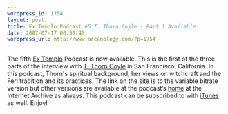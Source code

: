```yaml
--- 
wordpress_id: 1754
layout: post
title: Ex Templo Podcast #5 T. Thorn Coyle - Part 1 Available
date: 2007-07-17 00:50:45
wordpress_url: http://www.arcanology.com/?p=1754
---
```

The fifth <a href="http://www.extemplo.org">Ex Templo</a> Podcast is now available. This is the first of the three parts of the interview with <a href="http://www.thorncoyle.com/">T. Thorn Coyle</a> in San Francisco, California. In this podcast, Thorn's spiritual background, her views on witchcraft and the Feri tradition and its practices. The link on the site is to the variable bitrate version but other versions are available at the podcast’s <a href="http://www.archive.org/details/ExTemploPodcast">home</a> at the Internet Archive as always. This podcast can be subscribed to with <a href="http://phobos.apple.com/WebObjects/MZStore.woa/wa/viewPodcast?id=256572314">iTunes</a> as well. Enjoy!